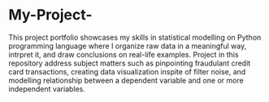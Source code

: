 # My-Project-
This project portfolio showcases my skills in statistical modelling on Python programming language where I organize raw data in a meaningful way, intrpret it, and draw conclusions on real-life examples. Project in this repository address subject matters such as pinpointing fraudulant credit card transactions, creating data visualization inspite of filter noise, and modelling relationship between a dependent variable and one or more independent variables.  
